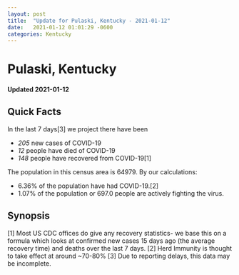 ```yaml
---
layout: post
title:  "Update for Pulaski, Kentucky - 2021-01-12"
date:   2021-01-12 01:01:29 -0600
categories: Kentucky
---
```


# Pulaski, Kentucky
#### Updated 2021-01-12

## Quick Facts

In the last 7 days[3] we project there have been
- *205* new cases of COVID-19
- *12* people have died of COVID-19
- *148* people have recovered from COVID-19[1]

The population in this census area is 64979. By our calculations:
- 6.36% of the population have had COVID-19.[2]
- 1.07% of the population or 697.0 people are actively fighting the virus.

## Synopsis




[1] Most US CDC offices do give any recovery statistics- we base this on a formula which looks at confirmed new cases
15 days ago (the average recovery time) and deaths over the last 7 days.
[2] Herd Immunity is thought to take effect at around ~70-80%
[3] Due to reporting delays, this data may be incomplete. 
    